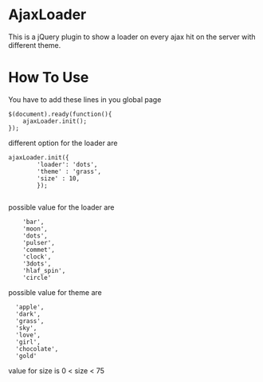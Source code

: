 AjaxLoader
==========

This is a jQuery plugin to show a loader on every ajax hit on the server with different theme.

How To Use
==========

You have to add these lines in you global page 

```
$(document).ready(function(){
	ajaxLoader.init();
});

```

different option for the loader are

```
ajaxLoader.init({
		'loader': 'dots',
		'theme' : 'grass',
		'size' : 10,
		});
		
```

possible value for the loader are 

```
    'bar',
    'moon', 
    'dots', 
    'pulser', 
    'commet', 
    'clock',
    '3dots',
    'hlaf_spin', 
    'circle'
```

possible value for theme are

```
  'apple',
  'dark', 
  'grass', 
  'sky',
  'love', 
  'girl',
  'chocolate',
  'gold'

```

value for size is 0 <  size < 75
